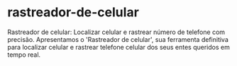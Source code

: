 # rastreador-de-celular
Rastreador de celular: Localizar celular e rastrear número de telefone com precisão. Apresentamos o 'Rastreador de celular', sua ferramenta definitiva para localizar celular e rastrear telefone celular dos seus entes queridos em tempo real.

